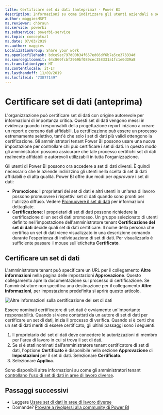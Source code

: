 ```yaml
---
title: Certificare set di dati (anteprima) - Power BI
description: Informazioni su come indirizzare gli utenti aziendali a set di dati affidabili e di alta qualità.
author: maggiesMSFT
ms.reviewer: chbraun
ms.service: powerbi
ms.subservice: powerbi-service
ms.topic: conceptual
ms.date: 07/03/2019
ms.author: maggies
LocalizationGroup: Share your work
ms.openlocfilehash: bdce9ec797d00b34f657ed66df6b7a5ce373334d
ms.sourcegitcommit: 64c860fcbf2969bf089cec358331a1fc1e0d39a8
ms.translationtype: HT
ms.contentlocale: it-IT
ms.lasthandoff: 11/09/2019
ms.locfileid: "73877149"
---
```

# <a name="certify-datasets-preview"></a>Certificare set di dati (anteprima)

L'organizzazione può certificare set di dati con origine autorevole per informazioni di importanza critica. Questi set di dati vengono messi in evidenza quando i responsabili della progettazione report iniziano a creare un report e cercano dati affidabili. La certificazione può essere un processo estremamente selettivo, tant'è che solo i set di dati più validi ottengono la certificazione. Gli amministratori tenant Power BI possono usare una nuova impostazione per controllare chi può certificare i set di dati. In questo modo gli amministratori possono assicurare che tale processo certifichi set di dati realmente affidabili e autorevoli utilizzabili in tutta l'organizzazione.

Gli utenti di Power BI possono ora accedere a set di dati diversi. È quindi necessario che le aziende indirizzino gli utenti nella scelta di set di dati affidabili e di alta qualità. Power BI offre due modi per *approvare* i set di dati:

- **Promozione**: I proprietari dei set di dati e altri utenti in un'area di lavoro possono promuovere i rispettivi set di dati quando sono pronti per l'utilizzo diffuso. Vedere [Promuovere il set di dati](service-datasets-promote.md) per informazioni dettagliate. 
- **Certificazione**: I proprietari di set di dati possono richiedere la certificazione di un set di dati promosso. Un gruppo selezionato di utenti definito nell'impostazione dell'amministratore tenant **Certificazione del set di dati** decide quali set di dati certificare. Il nome della persona che certifica un set di dati viene visualizzato in una descrizione comando durante l'esperienza di individuazione di set di dati. Per visualizzarlo è sufficiente passare il mouse sull'etichetta **Certificato**.

## <a name="certify-a-dataset"></a>Certificare un set di dati

L'amministratore tenant può specificare un URL per il collegamento **Altre informazioni** nella pagina delle impostazioni **Approvazione**.  Questo collegamento apre la documentazione sul processo di certificazione. Se l'amministratore non specifica una destinazione per il collegamento **Altre informazioni**, per impostazione predefinita si aprirà questo articolo.

![Altre informazioni sulla certificazione del set di dati](media/service-datasets-certify-promote/power-bi-dataset-learn-more-certification.png)

Essere nominati certificatore di set dati è ovviamente un'importante responsabilità. Quando si viene contattati da un autore di set di dati per certificare un set di dati, inizia il processo di verifica. Quando si è certi che un set di dati meriti di essere certificato, gli ultimi passaggi sono i seguenti.

1. Il proprietario del set di dati deve concedere le autorizzazioni di membro per l'area di lavoro in cui si trova il set di dati.
1. Se si è stati nominati dall'amministratore tenant certificatore di set di dati, l'opzione **Certificato** è disponibile nella sezione **Approvazione** di **Impostazioni** per il set di dati. Selezionare **Certificato**.
1. Selezionare **Applica**.

Sono disponibili altre informazioni su come gli amministratori tenant [controllano l'uso di set di dati in aree di lavoro diverse](service-datasets-admin-across-workspaces.md).

## <a name="next-steps"></a>Passaggi successivi

* Leggere [Usare set di dati in aree di lavoro diverse](service-datasets-across-workspaces.md)
* Domande? [Provare a rivolgersi alla community di Power BI](https://community.powerbi.com/)
